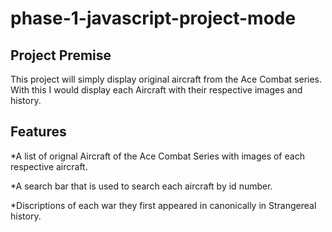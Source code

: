 # phase-1-javascript-project-mode

## Project Premise
This project will simply display original aircraft from the Ace Combat series. With this I would display each Aircraft with their respective images and history.

## Features
*A list of orignal Aircraft of the Ace Combat Series with images of each respective aircraft.

*A search bar that is used to search each aircraft by id number.

*Discriptions of each war they first appeared in canonically in Strangereal history.